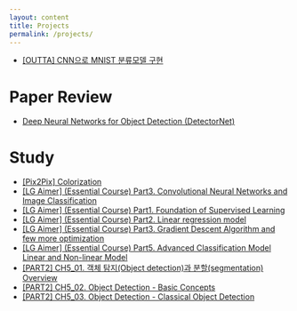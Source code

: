 ```yaml
---
layout: content
title: Projects
permalink: /projects/
---
```

- [[OUTTA] CNN으로 MNIST 분류모델 구현]()

# Paper Review
- [Deep Neural Networks for Object Detection (DetectorNet)]()

# Study
- [[Pix2Pix] Colorization]()
- [[LG Aimer] (Essential Course) Part3. Convolutional Neural Networks and Image Classification]()
- [[LG Aimer] (Essential Course) Part1. Foundation of Supervised Learning]()
- [[LG Aimer] (Essential Course) Part2. Linear regression model]()
- [[LG Aimer] (Essential Course) Part3. Gradient Descent Algorithm and few more optimization]()
- [[LG Aimer] (Essential Course) Part5. Advanced Classification Model Linear and Non-linear Model]()
- [[PART2] CH5_01. 객체 탐지(Object detection)과 분할(segmentation) Overview]()
- [[PART2] CH5_02. Object Detection - Basic Concepts]()
- [[PART2] CH5_03. Object Detection - Classical Object Detection]()